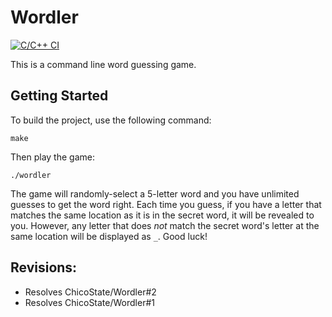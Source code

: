 # Wordler
[![C/C++ CI](https://github.com/Qinbeans/Wordler/actions/workflows/c-cpp.yml/badge.svg)](https://github.com/Qinbeans/Wordler/actions/workflows/c-cpp.yml)

This is a command line word guessing game.

## Getting Started

To build the project, use the following command:

```
make
```

Then play the game:

```
./wordler
```

The game will randomly-select a 5-letter word and you have unlimited guesses to get the word right. Each time you guess, if you have a letter that matches the same location as it is in the secret word, it will be revealed to you. However, any letter that does *not* match the secret word's letter at the same location will be displayed as `_`. Good luck!

## Revisions:
- Resolves ChicoState/Wordler#2
- Resolves ChicoState/Wordler#1
